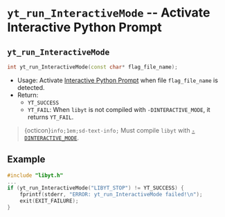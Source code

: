 # `yt_run_InteractiveMode` -- Activate Interactive Python Prompt

## `yt_run_InteractiveMode`
```cpp
int yt_run_InteractiveMode(const char* flag_file_name);
```
- Usage: Activate [Interactive Python Prompt](../in-situ-python-analysis/interactive-python-prompt.md#interactive-python-prompt) when file `flag_file_name` is detected.
- Return: 
  - `YT_SUCCESS`
  - `YT_FAIL`: When `libyt` is not compiled with `-DINTERACTIVE_MODE`, it returns `YT_FAIL`.

> {octicon}`info;1em;sd-text-info;` Must compile `libyt` with [`-DINTERACTIVE_MODE`](../how-to-install.md#dinteractive-mode).

## Example
```cpp
#include "libyt.h"
...
if (yt_run_InteractiveMode("LIBYT_STOP") != YT_SUCCESS) {
    fprintf(stderr, "ERROR: yt_run_InteractiveMode failed!\n");
    exit(EXIT_FAILURE);
}
```
